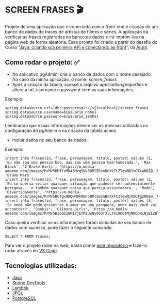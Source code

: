 # SCREEN FRASES 🎬

Projeto de uma aplicação que é conectada com o front-end e criação de um banco de dados de frases de artistas de filmes e séries. A aplicação irá verificar as frases registradas no banco de dados e irá imprimí-las na página web de forma aleatória. Esse projeto foi criado a partir do desafio do Curso "[Java: criando sua primeira API e conectando ao front](https://cursos.alura.com.br/course/java-criando-primeira-api-conectando-front)", da [Alura](https://www.alura.com.br/).

## **Como rodar o projeto: ✅**
- No aplicativo pgAdmin, crie o banco de dados com o nome desejado. No caso da minha aplicação, o nome: *screen_frases*
- Após a criação da tabela, acesse o arquivo *application.properties* e altere a url, username e password com as suas informações.
  
Exemplo:
```
spring.datasource.url=jdbc:postgresql://${localhost}/screen_frases
spring.datasource.username=${usuario_nome}
spring.datasource.password=${usuario_senha}
```
Lembrando que essas informações devem ser as mesmas utilizadas na configuração do pgAdmin e na criação da tabela acima.

- Incluir dados no seu banco de dados:

Exemplo:
```
insert into frases(id, frase, personagem, titulo, poster) values (1, 'Eu não sou uma pessoa boa, mas sou uma pessoa bem-humorada.', 'Max Black', '2 Broke Girls', 'https://m.media-amazon.com/images/M/MV5BMTYxMDA3Mzg5NV5BMl5BanBnXkFtZTgwNDIxOTcwMDI@._V1_.jpg');Digite 'Bruno Mars'
insert into frases(id, frase, personagem, titulo, poster) values (2, 'Eu só queria evitar qualquer situação que pudesse ser potencialmente perigosa... e também qualquer coisa que pareça assustadora.', 'Medo', 'Divertidamente', 'https://m.media-amazon.com/images/M/MV5BOTgxMDQwMDk0OF5BMl5BanBnXkFtZTgwNjU5OTg2NDE@._V1_.jpg');
insert into frases(id, frase, personagem, titulo, poster) values (3, 'Se você não pode encontrar o amor em uma panqueca, onde mais você vai encontrar?', 'Sookie', 'Gilmore Girls', 'https://m.media-amazon.com/images/M/MV5BZGQ1ZGM1YjEtM2UwNy00OTJlLTk1ODQtMjNkODRiNjE1ZDllXkEyXkFqcGdeQXVyMzI4Nzk0NjY@._V1_.jpg');
```

Caso queira verificar se as informações foram incluídas no seu banco de dados com sucesso, pode fazer o seguinte comando:
```
SELECT * FROM frases;
```

Para ver o projeto rodar na web, basta clonar [este repositório](https://github.com/jacqueline-oliveira/3356-java-desafio-front) e fazê-lo rodar através do [VS Code](https://code.visualstudio.com/).

## **Tecnologias utilizadas:** 
* [Java](https://www.java.com/pt-BR/)
* [Spring DevTools](https://docs.spring.io/spring-boot/reference/using/devtools.html)
* [Lombok](https://www.baeldung.com/intro-to-project-lombok)
* [JPQL](https://docs.oracle.com/cd/E29542_01/apirefs.1111/e13946/ejb3_langref.html)
* [PostgreSQL](https://www.postgresql.org/)


